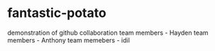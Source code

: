 # fantastic-potato
demonstration of github collaboration
team members - Hayden
team members - Anthony
team memebers - idil

